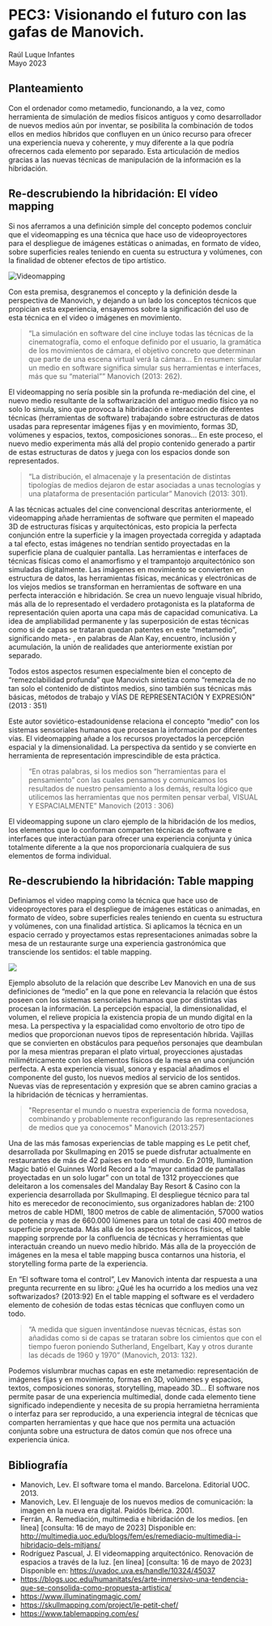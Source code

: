 # PEC3: Visionando el futuro con las gafas de Manovich.

Raúl Luque Infantes  
Mayo 2023  


## Planteamiento

Con el ordenador como metamedio, funcionando, a la vez, como herramienta de simulación de medios físicos antiguos y como desarrollador de nuevos medios aún por inventar, se posibilita la combinación de todos ellos en medios híbridos que confluyen en un único recurso para ofrecer una experiencia nueva y coherente, y muy diferente a la que podría ofrecernos cada elemento por separado. Esta articulación de medios gracias a las nuevas técnicas de manipulación de la información es la hibridación.


## Re-descrubiendo la hibridación: El vídeo mapping

Si nos aferramos a una definición simple del concepto podemos concluir que el videomapping es una técnica que hace uso de videoproyectores para el despliegue de imágenes estáticas o animadas, en formato de vídeo, sobre superficies reales teniendo en cuenta su estructura y volúmenes, con la finalidad de obtener efectos de tipo artístico.

![Videomapping](https://www.telemadrid.es/2022/12/17/navidad-en-telemadrid/_2515558494_39470916_1300x731.jpg) 



Con esta premisa, desgranemos el concepto y la definición desde la perspectiva de Manovich, y dejando a un lado los conceptos técnicos que propician esta experiencia, ensayemos sobre la significación del uso de esta técnica en el video o imágenes en movimiento.

>“La simulación en software del cine incluye todas las técnicas de la cinematografía, como el enfoque definido por el usuario, la gramática de los movimientos de cámara, el objetivo concreto que determinan que parte de una escena virtual verá la cámara… En resumen: simular un medio en software significa simular sus herramientas e interfaces, más que su “material”” Manovich (2013: 262).
  
El videomapping no sería posible sin la profunda re-mediación del cine, el nuevo medio resultante de la softwarización del antiguo medio físico ya no solo lo simula, sino que provoca la hibridación e interacción de diferentes técnicas (herramientas de software) trabajando sobre estructuras de datos usadas para representar imágenes fijas y en movimiento, formas 3D, volúmenes y espacios, textos, composiciones sonoras… 
En este proceso, el nuevo medio experimenta más allá del propio contenido generado a partir de estas estructuras de datos y juega con los espacios donde son representados.  
>“La distribución, el almacenaje y la presentación de distintas tipologías de medios dejaron de estar asociadas a unas tecnologías y una plataforma de presentación particular” Manovich (2013: 301).

A las técnicas actuales del cine convencional descritas anteriormente, el videomapping añade herramientas de software que permiten el mapeado 3D de estructuras físicas y arquitectónicas, esto propicia la perfecta conjunción entre la superficie y la imagen proyectada corregida y adaptada a tal efecto, estas imágenes no tendrían sentido proyectadas en la superficie plana de cualquier pantalla. Las herramientas e interfaces de técnicas físicas como el anamorfismo y el trampantojo arquitectónico son simuladas digitalmente. Las imágenes en movimiento se convierten en estructura de datos, las herramientas físicas, mecánicas y electrónicas de los viejos medios se transforman en herramientas de software en una perfecta interacción e hibridación. Se crea un nuevo lenguaje visual híbrido, más alla de lo representado el verdadero protagonista es la plataforma de representación quien aporta una capa más de capacidad comunicativa.
La idea de ampliabilidad permanente y las superposición de estas técnicas como si de capas se trataran quedan patentes en este “metamedio”, significando meta- , en palabras de Alan Kay, encuentro, inclusión y acumulación, la unión de realidades que anteriormente existían por separado. 

Todos estos aspectos resumen especialmente bien el concepto de “remezclabilidad profunda” que Manovich sintetiza como “remezcla de no tan solo el contenido de distintos medios, sino también sus técnicas más básicas, métodos de trabajo y VÍAS DE REPRESENTACIÓN Y EXPRESIÓN” (2013 : 351)

Este autor soviético-estadounidense relaciona el concepto “medio” con los sistemas sensoriales humanos que procesan la información por diferentes vías. El videomapping añade a los recursos proyectados la percepción espacial y la dimensionalidad. La perspectiva da sentido y se convierte en herramienta de representación imprescindible de esta práctica.
>“En otras palabras, si los medios son “herramientas para el pensamiento” con las cuales pensamos y comunicamos los resultados de nuestro pensamiento a los demás, resulta lógico que utilicemos las herramientas que nos permiten pensar verbal, VISUAL Y ESPACIALMENTE” Manovich (2013 : 306)

El videomapping supone un claro ejemplo de la hibridación de los medios, los elementos que lo conforman comparten técnicas de software e interfaces que interactúan para ofrecer una experiencia conjunta y única totalmente diferente a la que nos proporcionaría cualquiera de sus elementos de forma individual. 
 
## Re-descrubiendo la hibridación: Table mapping

Definiamos el video mapping como la técnica que hace uso de videoproyectores para el despliegue de imágenes estáticas o animadas, en formato de vídeo, sobre superficies reales teniendo en cuenta su estructura y volúmenes, con una finalidad artística. Si aplicamos la técnica en un espacio cerrado y proyectamos estas representaciones animadas sobre la mesa de un restaurante surge una experiencia gastronómica que transciende los sentidos: el table mapping.

![
](https://www.zatisicatering.cz/getattachment/adf9c08c-e16f-4037-9863-b14f1105e9de/Foto-5)

Ejemplo absoluto de la relación que describe Lev Manovich en una de sus definiciones de “medio” en la que pone en relevancia la relación que éstos poseen con los sistemas sensoriales humanos que por distintas vías procesan la información. La percepción espacial, la dimensionalidad, el volumen, el relieve propicia la existencia propia de un mundo digital en la mesa. La perspectiva y la espacialidad como envoltorio de otro tipo de medios que proporcionan nuevos tipos de representación híbrida. Vajillas que se convierten en obstáculos para pequeños personajes que deambulan por la mesa mientras preparan el plato virtual, proyecciones ajustadas milimétricamente con los elementos físicos de la mesa en una conjunción perfecta. A esta experiencia visual, sonora y espacial añadimos el componente del gusto, los nuevos medios al servicio de los sentidos. Nuevas vías de representación y expresión que se abren camino gracias a la hibridación de técnicas y herramientas. 

>"Representar el mundo o nuestra experiencia de forma novedosa, combinando y probablemente reconfigurando las representaciones de medios que ya conocemos" Manovich (2013:257)

Una de las más famosas experiencias de table mapping es Le petit chef, desarrollada por Skullmaping en 2015 se puede disfrutar actualmente en restaurantes de más de 42 países en todo el mundo.  En 2019, Ilumination Magic batió el Guinnes World Record a la “mayor cantidad de pantallas proyectadas en un solo lugar” con un total de 1312 proyecciones que deleitaron a los comensales del Mandalay Bay Resort & Casino con la experiencia desarrollada por Skullmaping. El despliegue técnico para tal hito es merecedor de reconocimiento, sus organizadores hablan de: 2100 metros de cable HDMI, 1800 metros de cable de alimentación, 57000 watios de potencia y mas de 660.000 lúmenes para un total de casi 400 metros de superficie proyectada. Más allá de los aspectos técnicos físicos, el table mapping sorprende por la confluencia de técnicas y herramientas que interactuán creando un nuevo medio híbrido.
Más alla de la proyección de imágenes en la mesa el table mapping busca contarnos una historia, el storytelling forma parte de la experiencia.

En “El software toma el control”, Lev Manovich intenta dar respuesta a una pregunta recurrente en su libro: ¿Qué les ha ocurrido a los medios una vez softwarizados? (2013:92) En el table mapping el software es el verdadero elemento de cohesión de todas estas técnicas que confluyen como un todo. 
>“A medida que siguen inventándose nuevas técnicas, éstas son añadidas como si de capas se trataran sobre los cimientos que con el tiempo fueron poniendo Sutherland, Engelbart, Kay y otros durante las décads de 1960 y 1970” (Manovich, 2013: 132). 

Podemos vislumbrar muchas capas en este metamedio: representación de imágenes fijas y en movimiento, formas en 3D, volúmenes y espacios, textos, composiciones sonoras, storytelling, mapeado 3D… El software nos permite pasar de una experiencia multimedial, donde cada elemento tiene significado independiente y necesita de su propia herramietna herramienta o interfaz para ser reproducido, a una experiencia integral de técnicas que comparten herramientas y que hace que nos permita una actuación conjunta sobre una estructura de datos común que nos ofrece una experiencia única. 

## Bibliografía
* Manovich, Lev. El software toma el mando. Barcelona. Editorial UOC. 2013.
* Manovich, Lev. El lenguaje de los nuevos medios de comunicación: la imagen en la nueva era digital. Paidós Ibérica. 2001.
* Ferrán, A. Remediación, multimedia e hibridación de los medios. [en línea] [consulta: 16 de mayo de 2023] Disponible en: <http://multimedia.uoc.edu/blogs/fem/es/remediacio-multimedia-i-hibridacio-dels-mitjans/>
* Rodríguez Pascual, J. El videomapping arquitectónico. Renovación de espacios a través de la luz. [en línea] [consulta: 16 de mayo de 2023] Disponible en: <https://uvadoc.uva.es/handle/10324/45037>
* https://blogs.uoc.edu/humanitats/es/arte-inmersivo-una-tendencia-que-se-consolida-como-propuesta-artistica/
* <https://www.illuminatingmagic.com/>
* <https://skullmapping.com/project/le-petit-chef/>
* <https://www.tablemapping.com/es/>

